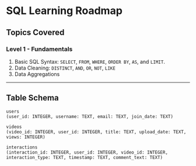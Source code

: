 # SQL Learning Roadmap

## Topics Covered
### Level 1 - Fundamentals
1. Basic SQL Syntax: `SELECT`, `FROM`, `WHERE`, `ORDER BY`, `AS`, and `LIMIT`.
2. Data Cleaning: `DISTINCT`, `AND`, `OR`, `NOT`, `LIKE`
3. Data Aggregations
---

## Table Schema
```
users
(user_id: INTEGER, username: TEXT, email: TEXT, join_date: TEXT)

videos
(video_id: INTEGER, user_id: INTEGER, title: TEXT, upload_date: TEXT, views: INTEGER)

interactions
(interaction_id: INTEGER, user_id: INTEGER, video_id: INTEGER, interaction_type: TEXT, timestamp: TEXT, comment_text: TEXT)
```